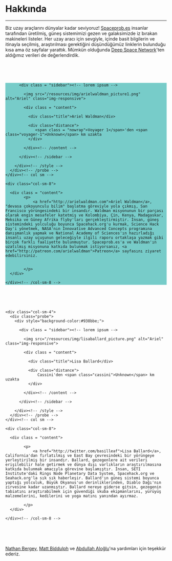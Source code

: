<div class = "aboutpage">

<div id="probe-detail" class="container">

<h1>Hakkında</h1>
<hr class="accent-line" style="border-color:#77ccc9;">
<div class = "content">
    <p>Biz uzay araçlarını dünyalar kadar seviyoruz! <a href="http://spaceprob.es">Spaceprob.es</a> insanlar tarafından üretilmiş, güneş sistemimizi gezen ve galaksimizde iz bırakan makineleri listeler. Her uzay aracı için sevgiyle, içinde basit bilgilerin ve itinayla seçilmiş, araştırılması gerektiğini düşündüğümüz linklerin bulunduğu kısa ama öz sayfalar yarattık. Mümkün olduğunda <a href="https://eyes.nasa.gov/dsn/dsn.html">Deep Space Network</a>'ten aldığımız verileri de değerlendirdik.</p>
</div>

<div style = "clear:all; height:50px">&nbsp;</div>
  <div class="row">
    <div class="col-sm-4">
      <div class="probe">
        <div style="background-color:#77ccc9;">

          <div class = "sidebar"><!-- lorem ipsum -->

            <img src="/resources/img/arielwaldman_picture1.png" alt="Ariel" class="img-responsive">

            <div class = "content">

              <div class="title">Ariel Waldman</div>

              <div class="distance">
                 <span class = "nowrap">Voyager 1</span>'den <span class="voyager-1">Unknown</span> km uzakta
              </div>

            </div><!-- /content -->

          </div><!-- /sidebar -->

        </div><!-- /style -->
      </div><!-- /probe -->
    </div><!-- col sm -->

    <div class="col-sm-8">

      <div class = "content">
            <p>
                <a href="http://arielwaldman.com">Ariel Waldman</a>, "devasa çokoyunculu bilim" başlatma göreviyle yola çıkmış, San Francisco yörüngesindeki bir insandır. Waldman misyonunun bir parçası olarak engin mesafeler katetmiş ve Kolombiya, Çin, Kenya, Madagaskar, Meksika ve Güney Afrika flyby'ları gerçekleştirmiştir. İnsan, güneş sistemindeki yolculuğu boyunca Spacehack.org'u kurmak, Science Hack Day'i yönetmek, NASA'nın Innovative Advanced Concepts programına danışmanlık yapmak ve National Academy of Sciences'ın hazırladığı insanlı uzay uçuşunun geleceğiyle ilgili raporu ortaklaşa yazmak gibi birçok farklı faaliyette bulunmuştur. Spaceprob.es'a ve Waldman'ın uzatılmış misyonuna katkıda bulunmak istiyorsanız, <a href="http://patreon.com/arielwaldman">Patreon</a> sayfasını ziyaret edebilirsiniz.


            </p>
      </div>

    </div><!-- /col-sm-8 -->

 </div><!-- /row -->
  <div style = "clear:all; height:50px">&nbsp;</div>


  <div class="row">

    <div class="col-sm-4">
      <div class="probe">
        <div style="background-color:#938bbe;">

          <div class = "sidebar"><!-- lorem ipsum -->

            <img src="/resources/img/lisaballard_picture.png" alt="Ariel" class="img-responsive">

            <div class = "content">

              <div class="title">Lisa Ballard</div>

              <div class="distance">
                  Cassini'den <span class="cassini">Unknown</span> km uzakta
              </div>

            </div><!-- /content -->

          </div><!-- /sidebar -->

        </div><!-- /style -->
      </div><!-- /probe -->
    </div><!-- col sm -->

    <div class="col-sm-8">

      <div class = "content">

            <p>
                <a href="http://twitter.com/basilleaf">Lisa Ballard</a>, California'dan fırlatılmış ve East Bay çevresindeki bir yörüngeye yerleştirilmiş bir insandır. Ballard, gezegenlere ait verileri erişilebilir hale getirmek ve dünya dışı varlıkların araştırılmasına katkıda bulunmak amacıyla görevine başlamıştır. İnsan, SETI Institute'daki Rings Node Planetary Data System, Spacehack.org ve Seahack.org'la sık sık haberleşir. Ballard'ın güneş sistemi boyunca yaptığı yolculuk, Büyük Okyanus'un derinliklerinden, Diablo Dağı'nın zirvesine kadar uzanmıştır. Ballard nereye giderse gitsin, gezegenin tabiatını araştırabilmek için güvendiği skuba ekipmanlarını, yürüyüş malzemelerini, kedilerini ve yoga matını yanından ayırmaz.

            </p>
      </div>

    </div><!-- /col-sm-8 -->

 </div><!-- /row -->

 <div style = "clear:all; height:50px">&nbsp;</div>

  <div class = "content">
<p><a href="https://github.com/natronics">Nathan Bergey</a>, <a href="http://twitter.com/mattb">Matt Biddulph</a> ve <a href="https://alog.lu">Abdullah Aloğlu</a>'na yardımları için teşekkür ederiz.</p>
</div>

  <div style = "clear:all; height:50px">&nbsp;</div>

</div><!-- /probe-detail -->

</div>
